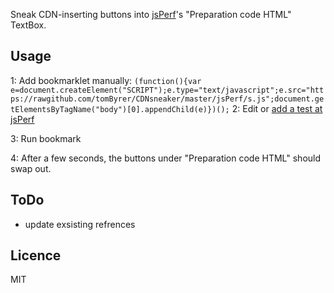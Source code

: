 Sneak CDN-inserting buttons into [jsPerf](http://jsperf.com/)'s "Preparation code HTML" TextBox.

## Usage

1: Add bookmarklet manually:
`(function(){var e=document.createElement("SCRIPT");e.type="text/javascript";e.src="https://rawgithub.com/tomByrer/CDNsneaker/master/jsPerf/s.js";document.getElementsByTagName("body")[0].appendChild(e)})();`
2: Edit or [add a test at jsPerf](http://jsperf.com/)

3: Run bookmark

4: After a few seconds, the buttons under "Preparation code HTML" should swap out.


## ToDo

* update exsisting refrences

## Licence

MIT
